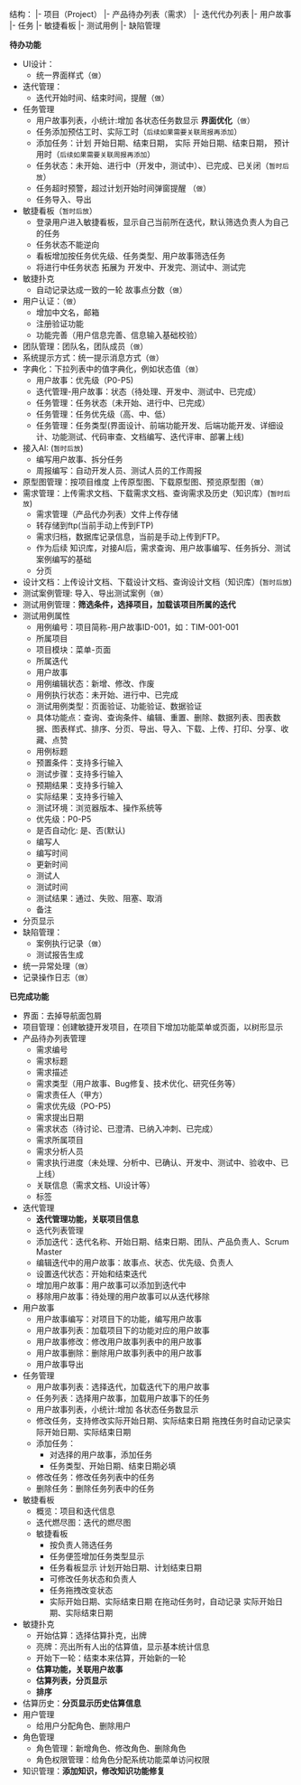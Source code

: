 结构：
|- 项目（Project）
|- 产品待办列表（需求） 
    |- 迭代代办列表
    |- 用户故事
        |- 任务
        |- 敏捷看板
        |- 测试用例
        |- 缺陷管理


**待办功能**
* UI设计：
  * 统一界面样式（`做`）
* 迭代管理：
  * 迭代开始时间、结束时间，提醒（`做`）
* 任务管理
  * 用户故事列表，小统计:增加 各状态任务数显示 **界面优化**（`做`）
  * 任务添加预估工时、实际工时（`后续如果需要关联周报再添加`）
  * 添加任务：计划 开始日期、结束日期， 实际 开始日期、结束日期， 预计用时（`后续如果需要关联周报再添加`）
  * 任务状态：未开始、进行中（开发中，测试中）、已完成、已关闭（`暂时后放`）
  * 任务超时预警，超过计划开始时间弹窗提醒 （`做`）
  * 任务导入、导出
* 敏捷看板（`暂时后放`）
  * 登录用户进入敏捷看板，显示自己当前所在迭代，默认筛选负责人为自己的任务
  * 任务状态不能逆向
  * 看板增加按任务优先级、任务类型、用户故事筛选任务
  * 将进行中任务状态 拓展为 开发中、开发完、测试中、测试完
* 敏捷扑克
  * 自动记录达成一致的一轮 故事点分数（`做`）
* 用户认证：（`做`）
  * 增加中文名，邮箱
  * 注册验证功能
  * 功能完善（用户信息完善、信息输入基础校验）
* 团队管理：团队名，团队成员（`做`）
* 系统提示方式：统一提示消息方式（`做`）
* 字典化：下拉列表中的值字典化，例如状态值（`做`）
  * 用户故事：优先级（P0-P5)
  * 迭代管理-用户故事：状态（待处理、开发中、测试中、已完成）
  * 任务管理：任务状态（未开始、进行中、已完成）
  * 任务管理：任务优先级（高、中、低）
  * 任务管理：任务类型(界面设计、前端功能开发、后端功能开发、详细设计、功能测试、代码审查、文档编写、迭代评审、部署上线)
* 接入AI: (`暂时后放`)
  * 编写用户故事、拆分任务
  * 周报编写：自动开发人员、测试人员的工作周报
* 原型图管理：按项目维度 上传原型图、下载原型图、预览原型图（`做`）
* 需求管理：上传需求文档、下载需求文档、查询需求及历史（知识库）(`暂时后放`)
  * 需求管理（产品代办列表）文件上传存储
  * 转存储到ftp(当前手动上传到FTP)
  * 需求归档，数据库记录信息，当前是手动上传到FTP。
  * 作为后续 知识库，对接AI后，需求查询、用户故事编写、任务拆分、测试案例编写的基础
  * 分页
* 设计文档：上传设计文档、下载设计文档、查询设计文档（知识库）(`暂时后放`)
* 测试案例管理: 导入、导出测试案例（`做`）
 * 测试用例管理：**筛选条件，选择项目，加载该项目所属的迭代**
  * 测试用例属性
    * 用例编号：项目简称-用户故事ID-001，如：TIM-001-001
    * 所属项目
    * 项目模块：菜单-页面
    * 所属迭代
    * 用户故事
    * 用例编辑状态：新增、修改、作废
    * 用例执行状态：未开始、进行中、已完成
    * 测试用例类型：页面验证、功能验证、数据验证
    * 具体功能点：查询、查询条件、编辑、重置、删除、数据列表、图表数据、图表样式、排序、分页、导出、导入、下载、上传、打印、分享、收藏、点赞
    * 用例标题
    * 预置条件：支持多行输入
    * 测试步骤：支持多行输入
    * 预期结果：支持多行输入
    * 实际结果：支持多行输入
    * 测试环境：浏览器版本、操作系统等
    * 优先级：P0-P5
    * 是否自动化: 是、否(默认)
    * 编写人
    * 编写时间
    * 更新时间
    * 测试人
    * 测试时间
    * 测试结果：通过、失败、阻塞、取消
    * 备注
  * 分页显示
* 缺陷管理：
  * 案例执行记录（`做`）
  * 测试报告生成
* 统一异常处理（`做`）
* 记录操作日志（`做`）

**已完成功能**
* 界面：去掉导航面包屑
* 项目管理：创建敏捷开发项目，在项目下增加功能菜单或页面，以树形显示
* 产品待办列表管理
  * 需求编号
  * 需求标题
  * 需求描述
  * 需求类型（用户故事、Bug修复、技术优化、研究任务等）
  * 需求责任人（甲方）
  * 需求优先级（PO-P5)
  * 需求提出日期
  * 需求状态（待讨论、已澄清、已纳入冲刺、已完成）
  * 需求所属项目
  * 需求分析人员
  * 需求执行进度（未处理、分析中、已确认、开发中、测试中、验收中、已上线）
  * 关联信息（需求文档、UI设计等）
  * 标签
* 迭代管理
  * **迭代管理功能，关联项目信息**
  * 迭代列表管理
  * 添加迭代：迭代名称、开始日期、结束日期、团队、产品负责人、Scrum Master
  * 编辑迭代中的用户故事：故事点、状态、优先级、负责人
  * 设置迭代状态：开始和结束迭代
  * 增加用户故事：用户故事可以添加到迭代中
  * 移除用户故事：待处理的用户故事可以从迭代移除
* 用户故事
  * 用户故事编写：对项目下的功能，编写用户故事
  * 用户故事列表：加载项目下的功能对应的用户故事
  * 用户故事修改：修改用户故事列表中的用户故事
  * 用户故事删除：删除用户故事列表中的用户故事
  * 用户故事导出
* 任务管理
  * 用户故事列表：选择迭代，加载迭代下的用户故事
  * 任务列表：选择用户故事，加载用户故事下的任务
  * 用户故事列表，小统计:增加 各状态任务数显示
  * 修改任务，支持修改实际开始日期、实际结束日期 拖拽任务时自动记录实际开始日期、实际结束日期
  * 添加任务：
    * 对选择的用户故事，添加任务
    * 任务类型、开始日期、结束日期必填
  * 修改任务：修改任务列表中的任务
  * 删除任务：删除任务列表中的任务
* 敏捷看板
  * 概览：项目和迭代信息
  * 迭代燃尽图：迭代的燃尽图
  * 敏捷看板
    * 按负责人筛选任务
    * 任务便签增加任务类型显示
    * 任务看板显示 计划开始日期、计划结束日期
    * 可修改任务状态和负责人
    * 任务拖拽改变状态
    * 实际开始日期、实际结束日期 在拖动任务时，自动记录 实际开始日期、实际结束日期
* 敏捷扑克
  * 开始估算：选择估算扑克，出牌
  * 亮牌：亮出所有人出的估算值，显示基本统计信息
  * 开始下一轮：结束本来估算，开始新的一轮 
  * **估算功能，关联用户故事**
  * **估算列表，分页显示**
  * **排序**
* 估算历史：**分页显示历史估算信息**
* 用户管理
  * 给用户分配角色、删除用户
* 角色管理
  * 角色管理：新增角色、修改角色、删除角色
  * 角色权限管理：给角色分配系统功能菜单访问权限
* 知识管理：**添加知识，修改知识功能修复**
